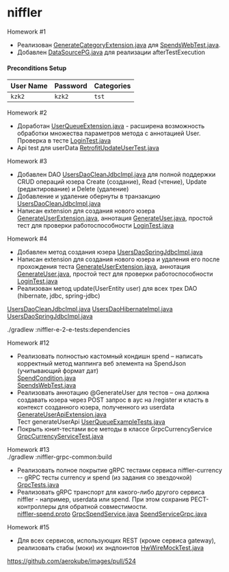 
# niffler  

Homework #1
* Реализован [GenerateCategoryExtension.java](src%2Ftest%2Fjava%2Fniffler%2Fextensions%2FGenerateCategoryExtension.java) для [SpendsWebTest.java](src%2Ftest%2Fjava%2Fniffler%2Ftest%2FSpendsWebTest.java).
* Добавлен [DataSourcePG.java](src%2Ftest%2Fjava%2FdbHelper%2FDataSourcePG.java) для реализации afterTestExecution

#### Preconditions Setup


| User Name | Password | Categories |
|:----------|:---------|:-----------|
| `kzk2`    | `kzk2`   | `tst`      | 


Homework #2
* Доработан [UserQueueExtension.java](src%2Ftest%2Fjava%2Fniffler%2Fjupiter%2Fextension%2FUserQueueExtension.java) - расширена возможность обработки множества параметров метода с аннотацией User. Проверка в тесте [LoginTest.java](src%2Ftest%2Fjava%2Fniffler%2Ftest%2FLoginTest.java)
* Api test для userData [RetrofitUpdateUserTest.java](src%2Ftest%2Fjava%2Fniffler%2Ftest%2FapiTest%2FRetrofitUpdateUserTest.java)

Homework #3
* Добавлен DAO [UsersDaoCleanJdbcImpl.java](src%2Ftest%2Fjava%2FdbHelper%2Fdao%2FUsersDaoCleanJdbcImpl.java) для полной поддержки CRUD операций юзера Create (создание), Read (чтение), Update (редактирование) и Delete (удаление)
* Добавление и удаление обернуты в транзакцию [UsersDaoCleanJdbcImpl.java](src%2Ftest%2Fjava%2FdbHelper%2Fdao%2FUsersDaoCleanJdbcImpl.java)
* Написан extension для создания нового юзера [GenerateUserExtension.java](src%2Ftest%2Fjava%2Fniffler%2Fjupiter%2Fextension%2Fuser%2FGenerateUserExtension.java), 
аннотация [GenerateUser.java](src%2Ftest%2Fjava%2Fniffler%2Fjupiter%2Fannotation%2FGenerateUser.java), простой тест для проверки работоспособности [LoginTest.java](src%2Ftest%2Fjava%2Fniffler%2Ftest%2Fui%2FLoginTest.java)

Homework #4
* Добавлен метод создания юзера [UsersDaoSpringJdbcImpl.java](src%2Ftest%2Fjava%2FdbHelper%2Fdao%2FUsersDaoSpringJdbcImpl.java)
* Написан extension для создания нового юзера и удаления его после прохождения теста [GenerateUserExtension.java](src%2Ftest%2Fjava%2Fniffler%2Fjupiter%2Fextension%2Fuser%2FGenerateUserExtension.java),
  аннотация [GenerateUser.java](src%2Ftest%2Fjava%2Fniffler%2Fjupiter%2Fannotation%2FGenerateUser.java), простой тест для проверки работоспособности [LoginTest.java](src%2Ftest%2Fjava%2Fniffler%2Ftest%2Fui%2FLoginTest.java)
* Реализован метод update(UserEntity user) для всех трех DAO (hibernate, jdbc, spring-jdbc)

[UsersDaoCleanJdbcImpl.java](src%2Ftest%2Fjava%2FdbHelper%2Fdao%2FUsersDaoCleanJdbcImpl.java)
[UsersDaoHibernateImpl.java](src%2Ftest%2Fjava%2FdbHelper%2Fdao%2FUsersDaoHibernateImpl.java)
[UsersDaoSpringJdbcImpl.java](src%2Ftest%2Fjava%2FdbHelper%2Fdao%2FUsersDaoSpringJdbcImpl.java)


./gradlew :niffler-e-2-e-tests:dependencies

Homework #12
* Реализовать полностью кастомный кондишн spend – написать корректный метод маппинга веб элемента на SpendJson (учитывающий формат дат) <br> 
[SpendCondition.java](src%2Ftest%2Fjava%2Fguru%2Fqa%2Fniffler%2Fpage%2FselenideCondition%2FSpendCondition.java) <br>
[SpendsWebTest.java](src%2Ftest%2Fjava%2Fguru%2Fqa%2Fniffler%2Ftest%2Fui%2FSpendsWebTest.java)
* Реализовать аннотацию @GenerateUser для тестов – она должна создавать юзера через POST запрос в аус на /register и класть в контекст созданного юзера, полученного из userdata <br>
[GenerateUserApiExtension.java](src%2Ftest%2Fjava%2Fguru%2Fqa%2Fniffler%2Fjupiter%2Fextension%2Fuser%2FGenerateUserApiExtension.java)<br>
Тест generateUserApi [UserQueueExampleTests.java](src%2Ftest%2Fjava%2Fguru%2Fqa%2Fniffler%2Ftest%2FsoutTests%2FUserQueueExampleTests.java)
* Покрыть юнит-тестами все методы в классе GrpcCurrencyService <br>
[GrpcCurrencyServiceTest.java](..%2Fniffler-currency%2Fsrc%2Ftest%2Fjava%2Fguru%2Fqa%2Fniffler%2Fservice%2FGrpcCurrencyServiceTest.java)

Homework #13 <br>
./gradlew :niffler-grpc-common:build
* Реализовать полное покрытие gRPC тестами сервиса niffler-currency <br>
--  gRPC тесты currency и spend (из задания со звездочкой) [GrpcTests.java](src%2Ftest%2Fjava%2Fguru%2Fqa%2Fniffler%2Ftest%2Fgrpc%2FGrpcTests.java)
* Реализовать gRPC транспорт для какого-либо другого сервиса niffler - например, userdata или spend.
  При этом сохранив РЕСТ-контроллеры для обратной совместимости. <br>
[niffler-spend.proto](..%2Fniffler-grpc-common%2Fsrc%2Fmain%2Fproto%2Fniffler-spend.proto)
[GrpcSpendService.java](..%2Fniffler-spend%2Fsrc%2Fmain%2Fjava%2Fniffler%2Fservice%2FGrpcSpendService.java)
[SpendServiceGrpc.java](..%2Fniffler-grpc-common%2Fbuild%2Fgenerated%2Fsource%2Fproto%2Fmain%2Fgrpc%2Fguru%2Fqa%2Fgrpc%2Fniffler%2Fgrpc%2FSpendServiceGrpc.java)

Homework #15 <br>
* Для всех сервисов, использующих REST (кроме сервиса gateway), реализовать стабы (моки) их эндпоинтов [HwWireMockTest.java](src%2Ftest%2Fjava%2Fguru%2Fqa%2Fniffler%2Ftest%2FwithWireMockTests%2FHwWireMockTest.java)

https://github.com/aerokube/images/pull/524 
